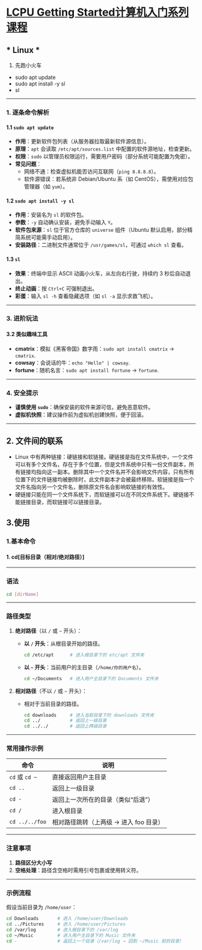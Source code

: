 # [LCPU Getting Started计算机入门系列课程](https://missing.lcpu.dev)
##  * Linux * 
1.  先跑小火车
- sudo apt update
- sudo apt install -y sl
- sl


---

### 1. 逐条命令解析
#### **1.1 `sudo apt update`**
- **作用**：更新软件包列表（从服务器拉取最新软件源信息）。
- **原理**：`apt` 会读取 `/etc/apt/sources.list` 中配置的软件源地址，检查更新。
- **权限**：`sudo` 以管理员权限运行，需要用户密码（部分系统可能配置为免密）。
- **常见问题**：
  - 网络不通：检查虚拟机能否访问互联网（`ping 8.8.8.8`）。
  - 软件源错误：若系统非 Debian/Ubuntu 系（如 CentOS），需使用对应包管理器（如 `yum`）。

#### 1.2 `sudo apt install -y sl`
- **作用**：安装名为 `sl` 的软件包。
- **参数**：`-y` 自动确认安装，避免手动输入 `Y`。
- **软件包来源**：`sl` 位于官方仓库的 `universe` 组件（Ubuntu 默认启用，部分精简系统可能需手动启用）。
- **安装路径**：二进制文件通常位于 `/usr/games/sl`，可通过 `which sl` 查看。

#### 1.3 `sl`
- **效果**：终端中显示 ASCII 动画小火车，从左向右行驶，持续约 3 秒后自动退出。
- **终止动画**：按 `Ctrl+C` 可强制退出。
- **彩蛋**：输入 `sl -h` 查看隐藏选项（如 `sl -a` 显示求救飞机）。


---

### 3. 进阶玩法

#### 3.2 类似趣味工具
- **cmatrix**：模拟《黑客帝国》数字雨：`sudo apt install cmatrix` → `cmatrix`.
- **cowsay**：会说话的牛：`echo "Hello" | cowsay`.
- **fortune**：随机名言：`sudo apt install fortune` → `fortune`.

---

### 4. 安全提示
- **谨慎使用 `sudo`**：确保安装的软件来源可信，避免恶意软件。
- **虚拟机快照**：建议操作前为虚拟机创建快照，便于回滚。

---
## 2. 文件间的联系
- Linux 中有两种链接：硬链接和软链接。硬链接是指在文件系统中，一个文件可以有多个文件名，存在于多个位置，但是文件系统中只有一份文件副本，所有链接均指向这一副本。删除其中一个文件名并不会影响文件内容，只有所有位置下的文件链接均被删除时，此文件副本才会被最终移除。软链接是指一个文件名指向另一个文件名，删除原文件名会影响软链接的有效性。
- 硬链接只能在同一个文件系统下，而软链接可以在不同文件系统下。硬链接不能链接目录，而软链接可以链接目录。
## 3.使用  
### 1.基本命令
#### 1. cd[目标目录（相对/绝对路径）]
---

### **语法**
```bash
cd [dirName]
```

---

### **路径类型**
1. **绝对路径**（以 `/` 或 `~` 开头）：
   - **以 `/` 开头**：从根目录开始的路径。
     ```bash
     cd /etc/apt      # 进入根目录下的 etc/apt 文件夹
     ```
   - **以 `~` 开头**：当前用户的主目录（`/home/你的用户名`）。
     ```bash
     cd ~/Documents   # 进入用户主目录下的 Documents 文件夹
     ```

2. **相对路径**（不以 `/` 或 `~` 开头）：
   - 相对于当前目录的路径。
     ```bash
     cd downloads     # 进入当前目录下的 downloads 文件夹
     cd ../           # 返回上一级目录
     cd ../../        # 返回上两级目录
     ```

---

### **常用操作示例**
| 命令 | 说明 |
|------|------|
| `cd` 或 `cd ~` | 直接返回用户主目录 |
| `cd ..`        | 返回上一级目录 |
| `cd -`         | 返回上一次所在的目录（类似“后退”） |
| `cd /`         | 进入根目录 |
| `cd ../../foo` | 相对路径跳转（上两级 → 进入 foo 目录） |

---

### **注意事项**
1. **路径区分大小写**
2. **空格处理**：路径含空格时需用引号包裹或使用转义符。

---

### **示例流程**
假设当前目录为 `/home/user`：
```bash
cd Downloads       # 进入 /home/user/Downloads
cd ../Pictures     # 进入 /home/user/Pictures
cd /var/log        # 进入根目录下的 /var/log
cd ~/Music         # 进入用户主目录下的 Music 文件夹
cd -               # 返回上一个目录（/var/log → 回到 ~/Music 前的目录）
```

